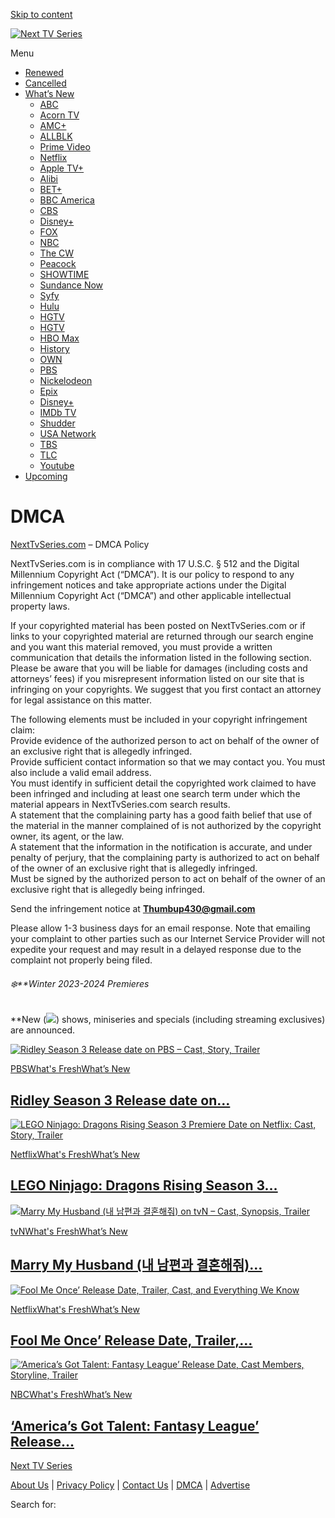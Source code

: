 [Skip to content](#content "Skip to content")

[![Next TV Series](https://nexttvseries.com/wp-content/uploads/2023/10/cropped-fdddd.jpg "Next TV Series")](https://nexttvseries.com/ "Next TV Series")

Menu

* [Renewed](https://nexttvseries.com/category/renewed/)
* [Cancelled](https://nexttvseries.com/category/cancelled/)
* [What’s New](https://nexttvseries.com/category/whats-new/)
    * [ABC](https://nexttvseries.com/category/abc/)
    * [Acorn TV](https://nexttvseries.com/category/acorn-tv/)
    * [AMC+](https://nexttvseries.com/category/amc/)
    * [ALLBLK](https://nexttvseries.com/category/allblk/)
    * [Prime Video](https://nexttvseries.com/category/prime-video/)
    * [Netflix](https://nexttvseries.com/category/netflix/)
    * [Apple TV+](https://nexttvseries.com/category/apple-tv/)
    * [Alibi](https://nexttvseries.com/category/alibi/)
    * [BET+](https://nexttvseries.com/category/bet/)
    * [BBC America](https://nexttvseries.com/category/bbc-america/)
    * [CBS](https://nexttvseries.com/category/cbs/)
    * [Disney+](https://nexttvseries.com/category/disney/)
    * [FOX](https://nexttvseries.com/category/fox/)
    * [NBC](https://nexttvseries.com/category/nbc/)
    * [The CW](https://nexttvseries.com/category/the-cw/)
    * [Peacock](https://nexttvseries.com/category/peacock/)
    * [SHOWTIME](https://nexttvseries.com/category/showtime/)
    * [Sundance Now](https://nexttvseries.com/category/sundance-now/)
    * [Syfy](https://nexttvseries.com/category/syfy/)
    * [Hulu](https://nexttvseries.com/category/hulu/)
    * [HGTV](https://nexttvseries.com/category/hgtv/)
    * [HGTV](https://nexttvseries.com/category/hgtv/)
    * [HBO Max](https://nexttvseries.com/category/hbo-max/)
    * [History](https://nexttvseries.com/category/history/)
    * [OWN](https://nexttvseries.com/category/own/)
    * [PBS](https://nexttvseries.com/category/pbs/)
    * [Nickelodeon](https://nexttvseries.com/category/nickelodeon/)
    * [Epix](https://nexttvseries.com/category/epix/)
    * [Disney+](https://nexttvseries.com/category/disney/)
    * [IMDb TV](https://nexttvseries.com/category/imdb-tv/)
    * [Shudder](https://nexttvseries.com/category/shudder/)
    * [USA Network](https://nexttvseries.com/category/usa-network/)
    * [TBS](https://nexttvseries.com/category/tbs/)
    * [TLC](https://nexttvseries.com/category/tlc/)
    * [Youtube](https://nexttvseries.com/category/youtube/)
* [Upcoming](https://nexttvseries.com/category/upcoming/)

DMCA
====

[NextTvSeries.com](https://nexttvseries.com/) – DMCA Policy

NextTvSeries.com is in compliance with 17 U.S.C. § 512 and the Digital Millennium Copyright Act (“DMCA”). It is our policy to respond to any infringement notices and take appropriate actions under the Digital Millennium Copyright Act (“DMCA”) and other applicable intellectual property laws.

If your copyrighted material has been posted on NextTvSeries.com or if links to your copyrighted material are returned through our search engine and you want this material removed, you must provide a written communication that details the information listed in the following section. Please be aware that you will be liable for damages (including costs and attorneys’ fees) if you misrepresent information listed on our site that is infringing on your copyrights. We suggest that you first contact an attorney for legal assistance on this matter.

The following elements must be included in your copyright infringement claim:  
Provide evidence of the authorized person to act on behalf of the owner of an exclusive right that is allegedly infringed.  
Provide sufficient contact information so that we may contact you. You must also include a valid email address.  
You must identify in sufficient detail the copyrighted work claimed to have been infringed and including at least one search term under which the material appears in NextTvSeries.com search results.  
A statement that the complaining party has a good faith belief that use of the material in the manner complained of is not authorized by the copyright owner, its agent, or the law.  
A statement that the information in the notification is accurate, and under penalty of perjury, that the complaining party is authorized to act on behalf of the owner of an exclusive right that is allegedly infringed.  
Must be signed by the authorized person to act on behalf of the owner of an exclusive right that is allegedly being infringed.

Send the infringement notice at **Thumbup430@gmail.com**

Please allow 1-3 business days for an email response. Note that emailing your complaint to other parties such as our Internet Service Provider will not expedite your request and may result in a delayed response due to the complaint not properly being filed.

###### ❄️**Winter 2023-2024 Premieres  
**New (![](https://nexttvseries.com/wp-content/uploads/2023/03/new.gif)) shows, miniseries and specials (including streaming exclusives) are announced.

[![Ridley Season 3 Release date on PBS – Cast, Story, Trailer](https://nexttvseries.com/wp-content/uploads/2023/06/Ridley-1024x627.jpg)](https://nexttvseries.com/ridley-cast-story-trailer-pbs/)

[PBS](https://nexttvseries.com/category/pbs/)[What's Fresh](https://nexttvseries.com/category/whats-fresh/)[What’s New](https://nexttvseries.com/category/whats-new/)

[Ridley Season 3 Release date on…](https://nexttvseries.com/ridley-cast-story-trailer-pbs/)
-------------------------------------------------------------------------------------------

[![LEGO Ninjago: Dragons Rising Season 3 Premiere Date on Netflix: Cast, Story, Trailer](https://nexttvseries.com/wp-content/uploads/2023/05/LEGO-Ninjago-Dragons-Rising-1024x576.jpg)](https://nexttvseries.com/lego-ninjago-dragons-rising-cast-story-trailer-netflix/)

[Netflix](https://nexttvseries.com/category/netflix/)[What's Fresh](https://nexttvseries.com/category/whats-fresh/)[What’s New](https://nexttvseries.com/category/whats-new/)

[LEGO Ninjago: Dragons Rising Season 3…](https://nexttvseries.com/lego-ninjago-dragons-rising-cast-story-trailer-netflix/)
--------------------------------------------------------------------------------------------------------------------------

[![Marry My Husband (내 남편과 결혼해줘) on tvN – Cast, Synopsis, Trailer](https://nexttvseries.com/wp-content/uploads/2023/12/Marry-My-Husband-1024x582.jpg)](https://nexttvseries.com/marry-my-husband-cast-synopsis-trailer/)

[tvN](https://nexttvseries.com/category/tvn/)[What's Fresh](https://nexttvseries.com/category/whats-fresh/)[What’s New](https://nexttvseries.com/category/whats-new/)

[Marry My Husband (내 남편과 결혼해줘)…](https://nexttvseries.com/marry-my-husband-cast-synopsis-trailer/)
--------------------------------------------------------------------------------------------------

[![Fool Me Once’ Release Date, Trailer, Cast, and Everything We Know](https://nexttvseries.com/wp-content/uploads/2023/12/Fool-Me-Once.jpg)](https://nexttvseries.com/fool-me-once-release-date-trailer-cast/)

[Netflix](https://nexttvseries.com/category/netflix/)[What's Fresh](https://nexttvseries.com/category/whats-fresh/)[What’s New](https://nexttvseries.com/category/whats-new/)

[Fool Me Once’ Release Date, Trailer,…](https://nexttvseries.com/fool-me-once-release-date-trailer-cast/)
---------------------------------------------------------------------------------------------------------

[![‘America’s Got Talent: Fantasy League’ Release Date, Cast Members, Storyline, Trailer](https://nexttvseries.com/wp-content/uploads/2023/12/Americas-Got-Talent-Fantasy-League-1024x600.jpg)](https://nexttvseries.com/americas-got-talent-fantasy-league-release-date-cast-trailer/)

[NBC](https://nexttvseries.com/category/nbc/)[What's Fresh](https://nexttvseries.com/category/whats-fresh/)[What’s New](https://nexttvseries.com/category/whats-new/)

[‘America’s Got Talent: Fantasy League’ Release…](https://nexttvseries.com/americas-got-talent-fantasy-league-release-date-cast-trailer/)
-----------------------------------------------------------------------------------------------------------------------------------------

[](# "Scroll back to top")[Next TV Series](https://nexttvseries.com/?blackhole=a48ed1846c "Do NOT follow this link or you will be banned from the site!")

[About Us](https://nexttvseries.com/about-us/) | [Privacy Policy](https://nexttvseries.com/privacy-policy/) | [Contact Us](https://nexttvseries.com/contact-us/) | [DMCA](https://nexttvseries.com/dmca/) | [Advertise](https://nexttvseries.com/advertise-with-us/)

Search for: